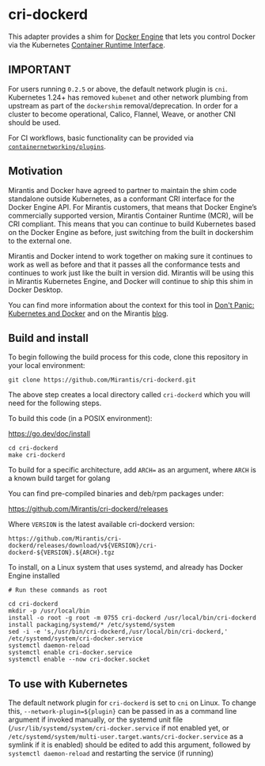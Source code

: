 # cri-dockerd

This adapter provides a shim for [Docker Engine](https://docs.docker.com/engine/)
that lets you control Docker via the
Kubernetes [Container Runtime Interface](https://github.com/kubernetes/cri-api#readme).

## IMPORTANT

For users running `0.2.5` or above, the default network plugin is `cni`. Kubernetes 1.24+ has removed `kubenet` and
other network plumbing from upstream as part of the `dockershim` removal/deprecation. In order for a cluster to become
operational, Calico, Flannel, Weave, or another CNI should be used.

For CI workflows, basic functionality can be provided via [`containernetworking/plugins`](
https://github.com/containernetworking/plugins).

## Motivation

Mirantis and Docker have agreed to partner to maintain the shim code standalone outside Kubernetes, as a conformant CRI
interface for the Docker Engine API. For Mirantis customers, that means that Docker Engine’s commercially supported
version, Mirantis Container Runtime (MCR), will be CRI compliant. This means that you can continue to build Kubernetes
based on the Docker Engine as before, just switching from the built in dockershim to the external one.

Mirantis and Docker intend to work together on making sure it continues to work as well as before and that it
passes all the conformance tests and continues to work just like the built in version did. Mirantis will be using
this in Mirantis Kubernetes Engine, and Docker will continue to ship this shim in Docker Desktop.

You can find more information about the context for this
tool in [Don't Panic: Kubernetes and Docker](https://blog.k8s.io/2020/12/02/dont-panic-kubernetes-and-docker/)
and on the Mirantis
[blog](https://www.mirantis.com/blog/mirantis-to-take-over-support-of-kubernetes-dockershim-2/).

## Build and install

To begin following the build process for this code, clone this repository in your local environment:

```shell
git clone https://github.com/Mirantis/cri-dockerd.git
```

The above step creates a local directory called ```cri-dockerd``` which you will need for the following steps.

To build this code (in a POSIX environment):

<https://go.dev/doc/install>

```shell
cd cri-dockerd
make cri-dockerd
```

To build for a specific architecture, add `ARCH=` as an argument, where `ARCH` is a known build target for golang

You can find pre-compiled binaries and deb/rpm packages under:

<https://github.com/Mirantis/cri-dockerd/releases>

Where `VERSION` is the latest available cri-dockerd version:

`https://github.com/Mirantis/cri-dockerd/releases/download/v${VERSION}/cri-dockerd-${VERSION}.${ARCH}.tgz`

To install, on a Linux system that uses systemd, and already has Docker Engine installed

```shell
# Run these commands as root

cd cri-dockerd
mkdir -p /usr/local/bin
install -o root -g root -m 0755 cri-dockerd /usr/local/bin/cri-dockerd
install packaging/systemd/* /etc/systemd/system
sed -i -e 's,/usr/bin/cri-dockerd,/usr/local/bin/cri-dockerd,' /etc/systemd/system/cri-docker.service
systemctl daemon-reload
systemctl enable cri-docker.service
systemctl enable --now cri-docker.socket
```

## To use with Kubernetes

The default network plugin for `cri-dockerd` is set to `cni` on Linux. To change this, `--network-plugin=${plugin}`
can be passed in as a command line argument if invoked manually, or the systemd unit file
(`/usr/lib/systemd/system/cri-docker.service` if not enabled yet,
or `/etc/systemd/system/multi-user.target.wants/cri-docker.service` as a symlink if it is enabled) should be
edited to add this argument, followed by `systemctl daemon-reload` and restarting the service (if running)
